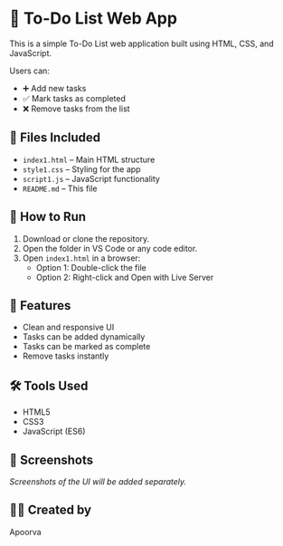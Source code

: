 # 📝 To-Do List Web App

This is a simple To-Do List web application built using HTML, CSS, and JavaScript.

Users can:
- ➕ Add new tasks
- ✅ Mark tasks as completed
- ❌ Remove tasks from the list

## 📁 Files Included

- `index1.html` – Main HTML structure
- `style1.css` – Styling for the app
- `script1.js` – JavaScript functionality
- `README.md` – This file


## 🚀 How to Run

1. Download or clone the repository.
2. Open the folder in VS Code or any code editor.
3. Open `index1.html` in a browser:
   - Option 1: Double-click the file
   - Option 2: Right-click and Open with Live Server

## 🎯 Features

- Clean and responsive UI
- Tasks can be added dynamically
- Tasks can be marked as complete
- Remove tasks instantly


## 🛠️ Tools Used

- HTML5
- CSS3
- JavaScript (ES6)

## 📸 Screenshots

_Screenshots of the UI will be added separately._

## 🙋‍♂️ Created by
Apoorva
